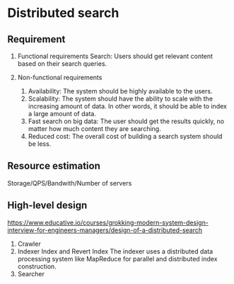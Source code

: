 # Distributed search
## Requirement
1. Functional requirements 
    Search: Users should get relevant content based on their search queries.

1. Non-functional requirements
    1. Availability: The system should be highly available to the users.
    1. Scalability: The system should have the ability to scale with the increasing amount of data. In other words, it should be able to index a large amount of data.
    1. Fast search on big data: The user should get the results quickly, no matter how much content they are searching.
    1. Reduced cost: The overall cost of building a search system should be less.
  
## Resource estimation
Storage/QPS/Bandwith/Number of servers

## High-level design
https://www.educative.io/courses/grokking-modern-system-design-interview-for-engineers-managers/design-of-a-distributed-search  

1. Crawler
2. Indexer
Index and Revert Index
The indexer uses a distributed data processing system like MapReduce for parallel and distributed index construction.
4. Searcher
